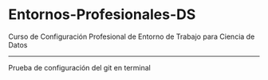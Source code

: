 # Entornos-Profesionales-DS
Curso de Configuración Profesional de Entorno de Trabajo para Ciencia de Datos

-----

Prueba de configuración del git en terminal

